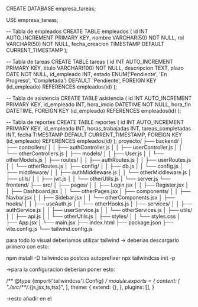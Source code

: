 CREATE DATABASE empresa_tareas;

USE empresa_tareas;

-- Tabla de empleados
CREATE TABLE empleados (
    id INT AUTO_INCREMENT PRIMARY KEY,
    nombre VARCHAR(50) NOT NULL,
    rol VARCHAR(50) NOT NULL,
    fecha_creacion TIMESTAMP DEFAULT CURRENT_TIMESTAMP
);

-- Tabla de tareas
CREATE TABLE tareas (
    id INT AUTO_INCREMENT PRIMARY KEY,
    titulo VARCHAR(100) NOT NULL,
    descripcion TEXT,
    plazo DATE NOT NULL,
    id_empleado INT,
    estado ENUM('Pendiente', 'En Progreso', 'Completada') DEFAULT 'Pendiente',
    FOREIGN KEY (id_empleado) REFERENCES empleados(id)
);

-- Tabla de asistencia
CREATE TABLE asistencia (
    id INT AUTO_INCREMENT PRIMARY KEY,
    id_empleado INT,
    hora_inicio DATETIME NOT NULL,
    hora_fin DATETIME,
    FOREIGN KEY (id_empleado) REFERENCES empleados(id)
);

-- Tabla de reportes
CREATE TABLE reportes (
    id INT AUTO_INCREMENT PRIMARY KEY,
    id_empleado INT,
    horas_trabajadas INT,
    tareas_completadas INT,
    fecha TIMESTAMP DEFAULT CURRENT_TIMESTAMP,
    FOREIGN KEY (id_empleado) REFERENCES empleados(id)
);
proyecto/
├── backend/
│   ├── controllers/
│   │   ├── authController.js
│   │   ├── userController.js
│   │   └── otherControllers.js
│   ├── models/
│   │   ├── User.js
│   │   └── otherModels.js
│   ├── routes/
│   │   ├── authRoutes.js
│   │   ├── userRoutes.js
│   │   └── otherRoutes.js
│   ├── config/
│   │   ├── db.js
│   │   └── config.js
│   ├── middleware/
│   │   ├── authMiddleware.js
│   │   └── otherMiddleware.js
│   ├── utils/
│   │   ├── jwt.js
│   │   └── otherUtils.js
│   └── server.js
└── frontend/
    ├── src/
    │   ├── pages/
    │   │   ├── Login.jsx
    │   │   ├── Register.jsx
    │   │   ├── Dashboard.jsx
    │   │   └── otherPages.jsx
    │   ├── components/
    │   │   ├── Navbar.jsx
    │   │   ├── Sidebar.jsx
    │   │   └── otherComponents.jsx
    │   ├── hooks/
    │   │   ├── useAuth.js
    │   │   └── otherHooks.js
    │   ├── services/
    │   │   ├── authService.js
    │   │   ├── userService.js
    │   │   └── otherServices.js
    │   ├── utils/
    │   │   ├── api.js
    │   │   └── otherUtils.js
    │   ├── styles/
    │   │   └── styles.css
    │   ├── App.jsx
    │   └── main.jsx
    ├── index.html
    ├── package.json
    ├── vite.config.js
    └── tailwind.config.js


para todo lo visual deberiamos utilizar tailwind
-> deberias descargarlo primero con esto:

npm install -D tailwindcss postcss autoprefixer
npx tailwindcss init -p

->para la configuracion deberian poner esto:

/** @type {import('tailwindcss').Config} */
module.exports = {
  content: [
    "./src/**/*.{js,jsx,ts,tsx}",
  ],
  theme: {
    extend: {},
  },
  plugins: [],
}

->esto añadir en el 